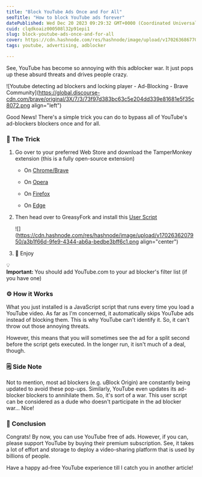 ```yaml
---
title: "Block YouTube Ads Once and For All"
seoTitle: "How to block YouTube ads forever"
datePublished: Wed Dec 20 2023 09:29:32 GMT+0000 (Coordinated Universal Time)
cuid: clqdkoaiz000508l32p91epi1
slug: block-youtube-ads-once-and-for-all
cover: https://cdn.hashnode.com/res/hashnode/image/upload/v1702636867708/05d0f6fe-0184-4a82-9cc0-c65b189f7e9b.png
tags: youtube, advertising, adblocker

---
```


See, YouTube has become so annoying with this adblocker war. It just pops up these absurd threats and drives people crazy.

![Youtube detecting ad blockers and locking player - Ad-Blocking - Brave  Community](https://global.discourse-cdn.com/brave/original/3X/7/3/73f97d383bc63c5e204dd339e81681e5f35c8072.png align="left")

Good News! There's a simple trick you can do to bypass all of YouTube's ad-blockers blockers once and for all.

### 🔮 The Trick

1. Go over to your preferred Web Store and download the TamperMonkey extension (this is a fully open-source extension)
    
    * On [Chrome/Brave](https://chromewebstore.google.com/detail/tampermonkey/dhdgffkkebhmkfjojejmpbldmpobfkfo)
        
    * On [Opera](https://addons.opera.com/en/extensions/details/tampermonkey-beta/)
        
    * On [Firefox](https://addons.mozilla.org/en-US/firefox/addon/tampermonkey/)
        
    * On [Edge](https://microsoftedge.microsoft.com/addons/detail/tampermonkey/iikmkjmpaadaobahmlepeloendndfphd)
        
2. Then head over to GreasyFork and install this [User Script](https://greasyfork.org/en/scripts/459541-youtube%E5%8E%BB%E5%B9%BF%E5%91%8A-youtube-ad-blocker)
    
    ![](https://cdn.hashnode.com/res/hashnode/image/upload/v1702636207950/a3b1f66d-9fe9-4344-ab6a-bedbe3bff6c1.png align="center")
    
3. 🎉 Enjoy
    

<div data-node-type="callout">
<div data-node-type="callout-emoji">💡</div>
<div data-node-type="callout-text"><strong>Important: </strong>You should add YouTube.com to your ad blocker's filter list (if you have one)</div>
</div>

### ⚙️ How it Works

What you just installed is a JavaScript script that runs every time you load a YouTube video. As far as I'm concerned, it automatically skips YouTube ads instead of blocking them. This is why YouTube can't identify it. So, it can't throw out those annoying threats.

However, this means that you will sometimes see the ad for a split second before the script gets executed. In the longer run, it isn't much of a deal, though.

### 🗒️ Side Note

Not to mention, most ad blockers (e.g. uBlock Origin) are constantly being updated to avoid these pop-ups. Similarly, YouTube even updates its ad-blocker blockers to annihilate them. So, it's sort of a war. This user script can be considered as a dude who doesn't participate in the ad blocker war... Nice!

### 👋 Conclusion

Congrats! By now, you can use YouTube free of ads. However, if you can, please support YouTube by buying their premium subscription. See, it takes a lot of effort and storage to deploy a video-sharing platform that is used by billions of people.

Have a happy ad-free YouTube experience till I catch you in another article!